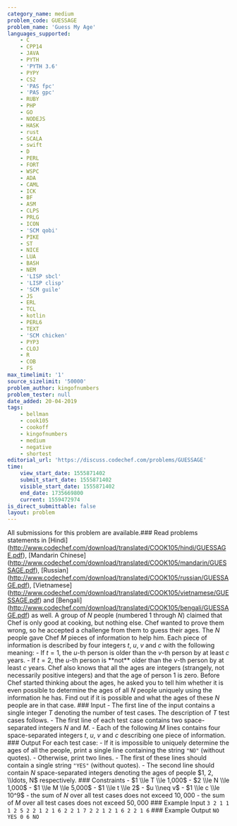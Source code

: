 ```yaml
---
category_name: medium
problem_code: GUESSAGE
problem_name: 'Guess My Age'
languages_supported:
    - C
    - CPP14
    - JAVA
    - PYTH
    - 'PYTH 3.6'
    - PYPY
    - CS2
    - 'PAS fpc'
    - 'PAS gpc'
    - RUBY
    - PHP
    - GO
    - NODEJS
    - HASK
    - rust
    - SCALA
    - swift
    - D
    - PERL
    - FORT
    - WSPC
    - ADA
    - CAML
    - ICK
    - BF
    - ASM
    - CLPS
    - PRLG
    - ICON
    - 'SCM qobi'
    - PIKE
    - ST
    - NICE
    - LUA
    - BASH
    - NEM
    - 'LISP sbcl'
    - 'LISP clisp'
    - 'SCM guile'
    - JS
    - ERL
    - TCL
    - kotlin
    - PERL6
    - TEXT
    - 'SCM chicken'
    - PYP3
    - CLOJ
    - R
    - COB
    - FS
max_timelimit: '1'
source_sizelimit: '50000'
problem_author: kingofnumbers
problem_tester: null
date_added: 20-04-2019
tags:
    - bellman
    - cook105
    - cookoff
    - kingofnumbers
    - medium
    - negative
    - shortest
editorial_url: 'https://discuss.codechef.com/problems/GUESSAGE'
time:
    view_start_date: 1555871402
    submit_start_date: 1555871402
    visible_start_date: 1555871402
    end_date: 1735669800
    current: 1559472974
is_direct_submittable: false
layout: problem
---
```

All submissions for this problem are available.\### Read problems statements in \[Hindi\](http://www.codechef.com/download/translated/COOK105/hindi/GUESSAGE.pdf), \[Mandarin Chinese\](http://www.codechef.com/download/translated/COOK105/mandarin/GUESSAGE.pdf), \[Russian\](http://www.codechef.com/download/translated/COOK105/russian/GUESSAGE.pdf), \[Vietnamese\](http://www.codechef.com/download/translated/COOK105/vietnamese/GUESSAGE.pdf) and \[Bengali\](http://www.codechef.com/download/translated/COOK105/bengali/GUESSAGE.pdf) as well. A group of $N$ people (numbered $1$ through $N$) claimed that Chef is only good at cooking, but nothing else. Chef wanted to prove them wrong, so he accepted a challenge from them to guess their ages. The $N$ people gave Chef $M$ pieces of information to help him. Each piece of information is described by four integers $t$, $u$, $v$ and $c$ with the following meaning: - If $t = 1$, the $u$-th person is older than the $v$-th person by at least $c$ years. - If $t = 2$, the $u$-th person is \*\*not\*\* older than the $v$-th person by at least $c$ years. Chef also knows that all the ages are integers (strangely, not necessarily positive integers) and that the age of person $1$ is zero. Before Chef started thinking about the ages, he asked you to tell him whether it is even possible to determine the ages of all $N$ people uniquely using the information he has. Find out if it is possible and what the ages of these $N$ people are in that case. ### Input - The first line of the input contains a single integer $T$ denoting the number of test cases. The description of $T$ test cases follows. - The first line of each test case contains two space-separated integers $N$ and $M$. - Each of the following $M$ lines contains four space-separated integers $t$, $u$, $v$ and $c$ describing one piece of information. ### Output For each test case: - If it is impossible to uniquely determine the ages of all the people, print a single line containing the string `"NO"` (without quotes). - Otherwise, print two lines. - The first of these lines should contain a single string `"YES"` (without quotes). - The second line should contain $N$ space-separated integers denoting the ages of people $1, 2, \\ldots, N$ respectively. ### Constraints - $1 \\le T \\le 1,000$ - $2 \\le N \\le 1,000$ - $1 \\le M \\le 5,000$ - $1 \\le t \\le 2$ - $u \\neq v$ - $1 \\le c \\le 10^9$ - the sum of $N$ over all test cases does not exceed $10,000$ - the sum of $M$ over all test cases does not exceed $50,000$ ### Example Input ``` 3 2 1 1 1 2 5 2 2 1 2 1 6 2 2 1 7 2 2 1 2 1 6 2 2 1 6 ``` ### Example Output ``` NO YES 0 6 NO ```
